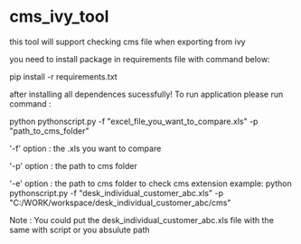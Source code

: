 # cms_ivy_tool
this tool will support checking cms file when exporting from ivy

you need to install package in requirements file with command below:

pip install -r requirements.txt

after installing all dependences sucessfully! To run application please run command :  

python pythonscript.py -f "excel_file_you_want_to_compare.xls" -p "path_to_cms_folder"

'-f' option : the .xls you want to compare

'-p' option : the path to cms folder

'-e' option : the path to cms folder to check cms extension
example:
	python pythonscript.py -f "desk_individual_customer_abc.xls" -p "C:/WORK/workspace/desk_individual_customer_abc/cms"


Note : You could put the desk_individual_customer_abc.xls file with the same with script or you absulute path
